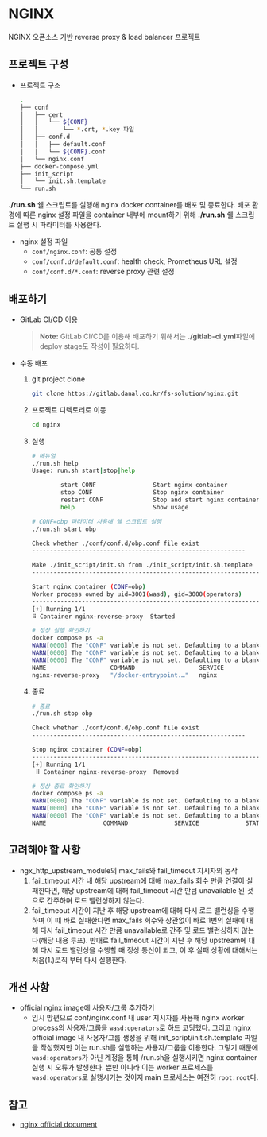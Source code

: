 # NGINX
NGINX 오픈소스 기반 reverse proxy & load balancer 프로젝트

## 프로젝트 구성
- 프로젝트 구조

    ``` bash
    .
    ├── conf
    │   ├── cert
    │   │   └── ${CONF}
    │   │       └── *.crt, *.key 파일
    │   ├── conf.d
    │   │   ├── default.conf
    │   │   └── ${CONF}.conf
    │   └── nginx.conf
    ├── docker-compose.yml
    ├── init_script
    │   └── init.sh.template
    └── run.sh
    ```
**./run.sh** 쉘 스크립트를 실행해 nginx docker container를 배포 및 종료한다. 배포 환경에 따른 nginx 설정 파일을 container 내부에 mount하기 위해 **./run.sh** 쉘 스크립트 실행 시 파라미터를 사용한다.

- nginx 설정 파일
    - `conf/nginx.conf`: 공통 설정
    - `conf/conf.d/default.conf`: health check, Prometheus URL 설정
    - `conf/conf.d/*.conf`: reverse proxy 관련 설정
## 배포하기
- GitLab CI/CD 이용
    >**Note:** GitLab CI/CD를 이용해 배포하기 위해서는 **./gitlab-ci.yml**파일에 deploy stage도 작성이 필요하다.

- 수동 배포
    1. git project clone

        ``` bash
        git clone https://gitlab.danal.co.kr/fs-solution/nginx.git
        ```
    2. 프로젝트 디렉토리로 이동
        ``` bash
        cd nginx
        ```
    3. 실행
        ``` bash
        # 메뉴얼
        ./run.sh help
        Usage: run.sh start|stop|help

                start CONF                Start nginx container
                stop CONF                 Stop nginx container
                restart CONF              Stop and start nginx container
                help                      Show usage

        # CONF=obp 파라미터 사용해 쉘 스크립트 실행
        ./run.sh start obp

        Check whether ./conf/conf.d/obp.conf file exist
        ------------------------------------------------------------

        Make ./init_script/init.sh from ./init_script/init.sh.template
        ----------------------------------------------------------------

        Start nginx container (CONF=obp)
        Worker process owned by uid=3001(wasd), gid=3000(operators)
        ----------------------------------------------------------------
        [+] Running 1/1
        ⠿ Container nginx-reverse-proxy  Started 

        # 정상 실행 확인하기
        docker compose ps -a
        WARN[0000] The "CONF" variable is not set. Defaulting to a blank string. 
        WARN[0000] The "CONF" variable is not set. Defaulting to a blank string. 
        WARN[0000] The "CONF" variable is not set. Defaulting to a blank string. 
        NAME                  COMMAND                  SERVICE             STATUS              PORTS
        nginx-reverse-proxy   "/docker-entrypoint.…"   nginx               running (healthy)
        ```
    4. 종료
        ``` bash
        # 종료
        ./run.sh stop obp
        
        Check whether ./conf/conf.d/obp.conf file exist
        ------------------------------------------------------------
        
        Stop nginx container (CONF=obp)
        ----------------------------------------------------------------
        [+] Running 1/1
         ⠿ Container nginx-reverse-proxy  Removed

        # 정상 종료 확인하기
        docker compose ps -a
        WARN[0000] The "CONF" variable is not set. Defaulting to a blank string. 
        WARN[0000] The "CONF" variable is not set. Defaulting to a blank string. 
        WARN[0000] The "CONF" variable is not set. Defaulting to a blank string. 
        NAME                COMMAND             SERVICE             STATUS              PORTS
        ```

## 고려해야 할 사항
- ngx_http_upstream_module의 max_fails와 fail_timeout 지시자의 동작
    1. fail_timeout 시간 내 해당 upstream에 대해 max_fails 회수 만큼 연결이 실패한다면, 해당 upstream에 대해 fail_timeout 시간 만큼 unavailable 된 것으로 간주하며 로드 밸런싱하지 않는다.
    2. fail_timeout 시간이 지난 후 해당 upstream에 대해 다시 로드 밸런싱을 수행하며 이 떄 바로 실패한다면 max_fails 회수와 상관없이 바로 1번의 실패에 대해 다시 fail_timeout 시간 만큼 unavailable로 간주 및 로드 밸런싱하지 않는다(해당 내용 루프). 반대로 fail_timeout 시간이 지난 후 해당 upstream에 대해 다시 로드 밸런싱을 수행할 때 정상 통신이 되고, 이 후 실패 상황에 대해서는 처음(1.)로직 부터 다시 실행한다.

## 개선 사항
- official nginx image에 사용자/그룹 추가하기
    - 임시 방편으로 conf/nginx.conf 내 user 지시자를 사용해 nginx worker process의 사용자/그룹을 `wasd:operators`로 하드 코딩했다. 그리고 nginx official image 내 사용자/그룹 생성을 위해 init_script/init.sh.template 파일을 작성했지만 이는 run.sh를 실행하는 사용자/그룹을 이용한다. 그렇기 때문에 `wasd:operators`가 아닌 계정을 통해 /run.sh을 실행시키면 nginx container 실행 시 오류가 발생한다. 뿐만 아니라 이는 worker 프로세스를 `wasd:operators`로 실행시키는 것이지 main 프로세스는 여전히 `root:root`다.


## 참고
- [nginx official document](https://docs.nginx.com)